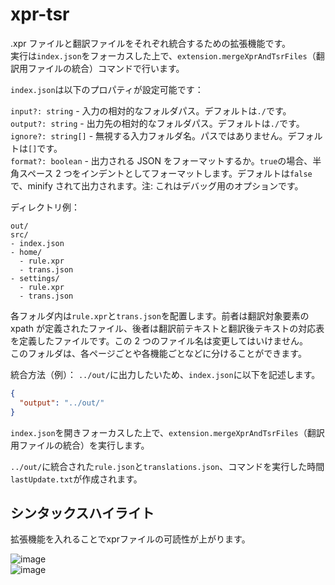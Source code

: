 # xpr-tsr

.xpr ファイルと翻訳ファイルをそれぞれ統合するための拡張機能です。\
実行は`index.json`をフォーカスした上で、`extension.mergeXprAndTsrFiles`（翻訳用ファイルの統合）コマンドで行います。

`index.json`は以下のプロパティが設定可能です：

`input?: string` - 入力の相対的なフォルダパス。デフォルトは`./`です。\
`output?: string` - 出力先の相対的なフォルダパス。デフォルトは`./`です。\
`ignore?: string[]` - 無視する入力フォルダ名。パスではありません。デフォルトは`[]`です。\
`format?: boolean` - 出力される JSON をフォーマットするか。`true`の場合、半角スペース 2 つをインデントとしてフォーマットします。デフォルトは`false`で、minify されて出力されます。注: これはデバッグ用のオプションです。

ディレクトリ例：

```
out/
src/
- index.json
- home/
  - rule.xpr
  - trans.json
- settings/
  - rule.xpr
  - trans.json
```

各フォルダ内は`rule.xpr`と`trans.json`を配置します。前者は翻訳対象要素の xpath が定義されたファイル、後者は翻訳前テキストと翻訳後テキストの対応表を定義したファイルです。この 2 つのファイル名は変更してはいけません。\
このフォルダは、各ページごとや各機能ごとなどに分けることができます。

統合方法（例）：
`../out/`に出力したいため、`index.json`に以下を記述します。

```json
{
  "output": "../out/"
}
```

`index.json`を開きフォーカスした上で、`extension.mergeXprAndTsrFiles`（翻訳用ファイルの統合）を実行します。

`../out/`に統合された`rule.json`と`translations.json`、コマンドを実行した時間`lastUpdate.txt`が作成されます。

## シンタックスハイライト
拡張機能を入れることでxprファイルの可読性が上がります。

![image](https://github.com/user-attachments/assets/4db19d4c-0e24-432a-a52d-e3813daf7ccb)\
![image](https://github.com/user-attachments/assets/d35d0271-9613-4bb9-8c3b-66c94aee3e75)
